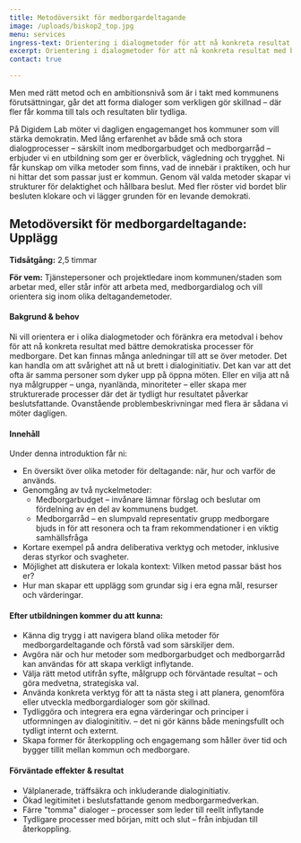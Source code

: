 ```yaml
---
title: Metodöversikt för medborgardeltagande
image: /uploads/biskop2_top.jpg
menu: services
ingress-text: Orientering i dialogmetoder för att nå konkreta resultat med bättre demokratiska processer för medborgare. Extra fokus på medborgarbudget, medborgarråd och deliberativa metoder.
excerpt: Orientering i dialogmetoder för att nå konkreta resultat med bättre demokratiska processer för medborgare. Extra fokus på medborgarbudget, medborgarråd och deliberativa metoder.
contact: true

---
```


 Men med rätt metod och en ambitionsnivå som är i takt med kommunens förutsättningar, går det att forma dialoger som verkligen gör skillnad – där fler får komma till tals och resultaten blir tydliga.

På Digidem Lab möter vi dagligen engagemanget hos kommuner som vill stärka demokratin. Med lång erfarenhet av både små och stora dialogprocesser – särskilt inom medborgarbudget och medborgarråd – erbjuder vi en utbildning som ger er överblick, vägledning och trygghet. Ni får kunskap om vilka metoder som finns, vad de innebär i praktiken, och hur ni hittar det som passar just er kommun. Genom väl valda metoder skapar vi strukturer för delaktighet och hållbara beslut. Med fler röster vid bordet blir besluten klokare och vi lägger grunden för en levande demokrati.

## Metodöversikt för medborgardeltagande: Upplägg

**Tidsåtgång:** 2,5 timmar

**För vem:** Tjänstepersoner och projektledare inom kommunen/staden som arbetar med, eller står inför att arbeta med, medborgardialog och vill orientera sig inom olika deltagandemetoder.

#### Bakgrund & behov
Ni vill orientera er i olika dialogmetoder och föränkra era metodval i behov för att nå konkreta resultat med bättre demokratiska processer för medborgare. Det kan finnas många anledningar till att se över metoder. Det kan handla om att  svårighet att nå ut brett i dialoginitiativ. Det kan var att det ofta är  samma personer som dyker upp på öppna möten. Eller en vilja att nå nya målgrupper – unga, nyanlända, minoriteter – eller skapa mer strukturerade processer där det är tydligt hur resultatet påverkar beslutsfattande. Ovanstående problembeskrivningar med flera är sådana vi möter dagligen. 

#### Innehåll
Under denna introduktion får ni:
* En översikt över olika metoder för deltagande: när, hur och varför de används.
* Genomgång av två nyckelmetoder:
  * Medborgarbudget – invånare lämnar förslag och beslutar om fördelning av en del av kommunens budget.
  * Medborgarråd – en slumpvald representativ grupp medborgare bjuds in för att resonera och ta fram rekommendationer i en viktig samhällsfråga 
* Kortare exempel på andra deliberativa verktyg och metoder, inklusive deras styrkor och svagheter.
* Möjlighet att diskutera er lokala kontext: Vilken metod passar bäst hos er?
* Hur man skapar ett upplägg som grundar sig i era egna mål, resurser och värderingar.


#### Efter utbildningen kommer du att kunna:
* Känna dig trygg i att navigera bland olika metoder för medborgardeltagande och förstå vad som särskiljer dem.
* Avgöra när och hur metoder som medborgarbudget och medborgarråd kan användas för att skapa verkligt inflytande.
* Välja rätt metod utifrån syfte, målgrupp och förväntade resultat – och göra medvetna, strategiska val.
* Använda konkreta verktyg för att ta nästa steg i att planera, genomföra eller utveckla medborgardialoger som gör skillnad.
* Tydliggöra och integrera era egna värderingar och principer i utformningen av dialoginititiv. – det ni gör känns både meningsfullt och tydligt internt och externt.
* Skapa former för återkoppling och engagemang som håller över tid och bygger tillit mellan kommun och medborgare.
      

#### Förväntade effekter & resultat
* Välplanerade, träffsäkra och inkluderande dialoginitiativ.
* Ökad legitimitet i beslutsfattande genom medborgarmedverkan.
* Färre "tomma" dialoger – processer som leder till reellt inflytande
* Tydligare processer med början, mitt och slut – från inbjudan till återkoppling.